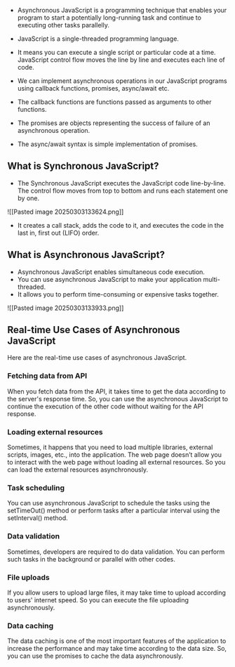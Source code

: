 - Asynchronous JavaScript is a programming technique that enables your program to start a potentially long-running task and continue to executing other tasks parallelly. 
- JavaScript is a single-threaded programming language. 
- It means you can execute a single script or particular code at a time. JavaScript control flow moves the line by line and executes each line of code.

- We can implement asynchronous operations in our JavaScript programs using callback functions, promises, async/await etc. 
- The callback functions are functions passed as arguments to other functions. 
- The promises are objects representing the success of failure of an asynchronous operation. 
- The async/await syntax is simple implementation of promises.

## What is Synchronous JavaScript?

- The Synchronous JavaScript executes the JavaScript code line-by-line. The control flow moves from top to bottom and runs each statement one by one.

![[Pasted image 20250303133624.png]]
- It creates a call stack, adds the code to it, and executes the code in the last in, first out (LIFO) order.

## What is Asynchronous JavaScript?

- Asynchronous JavaScript enables simultaneous code execution. 
- You can use asynchronous JavaScript to make your application multi-threaded. 
- It allows you to perform time-consuming or expensive tasks together.

![[Pasted image 20250303133933.png]]

## Real-time Use Cases of Asynchronous JavaScript

Here are the real-time use cases of asynchronous JavaScript.

### Fetching data from API

When you fetch data from the API, it takes time to get the data according to the server's response time. So, you can use the asynchronous JavaScript to continue the execution of the other code without waiting for the API response.

### Loading external resources

Sometimes, it happens that you need to load multiple libraries, external scripts, images, etc., into the application. The web page doesn’t allow you to interact with the web page without loading all external resources. So you can load the external resources asynchronously.

### Task scheduling

You can use asynchronous JavaScript to schedule the tasks using the setTimeOut() method or perform tasks after a particular interval using the setInterval() method.

### Data validation

Sometimes, developers are required to do data validation. You can perform such tasks in the background or parallel with other codes.

### File uploads

If you allow users to upload large files, it may take time to upload according to users' internet speed. So you can execute the file uploading asynchronously.

### Data caching

The data caching is one of the most important features of the application to increase the performance and may take time according to the data size. So, you can use the promises to cache the data asynchronously.